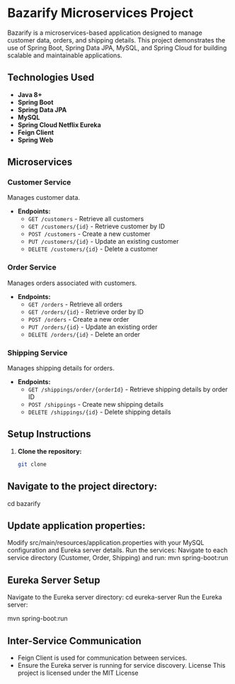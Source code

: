 # Bazarify Microservices Project

Bazarify is a microservices-based application designed to manage customer data, orders, and shipping details. This project demonstrates the use of Spring Boot, Spring Data JPA, MySQL, and Spring Cloud for building scalable and maintainable applications.

## Technologies Used
- **Java 8+**
- **Spring Boot**
- **Spring Data JPA**
- **MySQL**
- **Spring Cloud Netflix Eureka**
- **Feign Client**
- **Spring Web**

## Microservices
### Customer Service
Manages customer data.
- **Endpoints:**
  - `GET /customers` - Retrieve all customers
  - `GET /customers/{id}` - Retrieve customer by ID
  - `POST /customers` - Create a new customer
  - `PUT /customers/{id}` - Update an existing customer
  - `DELETE /customers/{id}` - Delete a customer

### Order Service
Manages orders associated with customers.
- **Endpoints:**
  - `GET /orders` - Retrieve all orders
  - `GET /orders/{id}` - Retrieve order by ID
  - `POST /orders` - Create a new order
  - `PUT /orders/{id}` - Update an existing order
  - `DELETE /orders/{id}` - Delete an order

### Shipping Service
Manages shipping details for orders.
- **Endpoints:**
  - `GET /shippings/order/{orderId}` - Retrieve shipping details by order ID
  - `POST /shippings` - Create new shipping details
  - `DELETE /shippings/{id}` - Delete shipping details

## Setup Instructions
1. **Clone the repository:**
   ```sh
   git clone 
## Navigate to the project directory:
cd bazarify
## Update application properties:
Modify src/main/resources/application.properties with your MySQL configuration and Eureka server details.
Run the services:
Navigate to each service directory (Customer, Order, Shipping) and run:
mvn spring-boot:run
## Eureka Server Setup
Navigate to the Eureka server directory:
cd eureka-server
Run the Eureka server:


mvn spring-boot:run
## Inter-Service Communication
- Feign Client is used for communication between services.
- Ensure the Eureka server is running for service discovery.
License
This project is licensed under the MIT License
